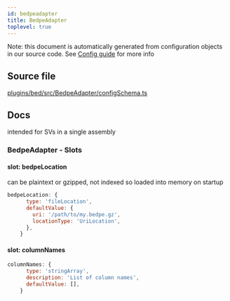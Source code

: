 ```yaml
---
id: bedpeadapter
title: BedpeAdapter
toplevel: true
---
```


Note: this document is automatically generated from configuration objects in our
source code. See [Config guide](/docs/config_guide) for more info

## Source file

[plugins/bed/src/BedpeAdapter/configSchema.ts](https://github.com/GMOD/jbrowse-components/blob/main/plugins/bed/src/BedpeAdapter/configSchema.ts)

## Docs

intended for SVs in a single assembly

### BedpeAdapter - Slots

#### slot: bedpeLocation

can be plaintext or gzipped, not indexed so loaded into memory on startup

```js
bedpeLocation: {
      type: 'fileLocation',
      defaultValue: {
        uri: '/path/to/my.bedpe.gz',
        locationType: 'UriLocation',
      },
    }
```

#### slot: columnNames

```js
columnNames: {
      type: 'stringArray',
      description: 'List of column names',
      defaultValue: [],
    }
```
